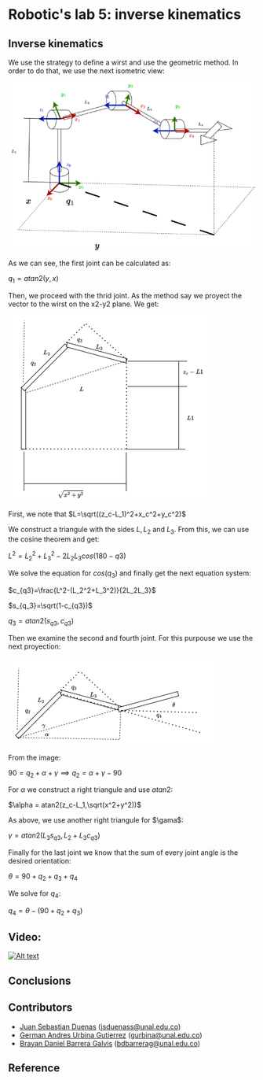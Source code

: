 # Robotic's lab 5: inverse kinematics

## Inverse kinematics 

We use the strategy to define a wirst and use the geometric method. In order to do that, we use the next isometric view: 

![capture robotStudio signal creation](/media/Proyeccion_q1.png) 

As we can see, the first joint can be calculated as: 

$q_1=atan2(y,x)$

Then, we proceed with the thrid joint. As the method say we proyect the vector to the wirst on the x2-y2 plane. We get:

![capture robotStudio signal creation](/media/Proyeccion_q3.png) 

First, we note that $L=\sqrt((z_c-L_1)^2+x_c^2+y_c^2)$

We construct a triangule with the sides $L,L_2$ and $L_3$. From this, we can use the cosine theorem and get:

$L^2 = L_2^2 + L_3^2 - 2L_2L_3cos(180-q3)$

We solve the equation for $cos(q_3)$ and finally get the next equation system:

$c_{q3}=\frac{L^2-(L_2^2+L_3^2)}{2L_2L_3}$

$s_{q_3}=\sqrt(1-c_{q3})$

$q_3=atan2(s_{q3},c_{q3})$

Then we examine the second and fourth joint. For this purpouse we use the next proyection:

![capture robotStudio signal creation](/media/Proyeccion_q2_q4.png) 

From the image: 

$90=q_2+\alpha+\gamma \implies q_2=\alpha+\gamma-90$

For $\alpha$ we construct a right triangule and use $atan2$:

$\alpha = atan2(z_c-L_1,\sqrt(x^2+y^2))$

As above, we use another right triangule for $\gama$:

$\gamma = atan2(L_3s_{q3},L_2+L_3c_{q3})$

Finally for the last joint we know that the sum of every joint angle is the desired orientation:

$\theta =  90 + q_2 + q_3 + q_4$

We solve for $q_4$:

$q_4 = \theta -(90 + q_2 + q_3)$  


## Video: 

[![Alt text](https://img.youtube.com/vi/Wdw1Ll6Tfwo/0.jpg)](https://youtu.be/Wdw1Ll6Tfwo)

## Conclusions 


## Contributors
- [Juan Sebastian Duenas](https://github.com/jsduenass) (jsduenass@unal.edu.co)
- [German Andres Urbina Gutierrez](https://github.com/gurbinaUn)  (gurbina@unal.edu.co)
- [Brayan Daniel Barrera Galvis](https://github.com/brayandan) (bdbarrerag@unal.edu.co)

## Reference



<!---

Design doc
Position movement control of the Phantom X Pincher robot 

TODO
- Define architecture
- Define message for target position
- 

--->
